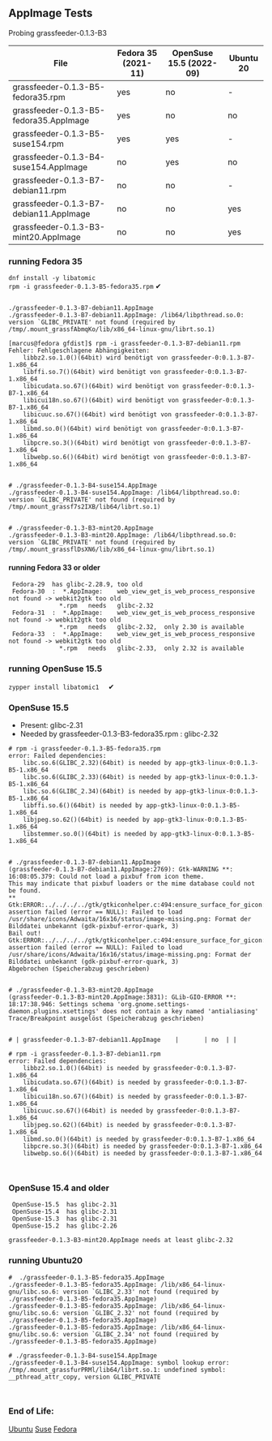 ## AppImage Tests

Probing  grassfeeder-0.1.3-B3

| File                                      | Fedora 35 (2021-11) | OpenSuse 15.5 (2022-09) | Ubuntu 20 |
| ---- | ---- | ---- | ---- |
| grassfeeder-0.1.3-B5-fedora35.rpm         | yes   | no  | -   |
| grassfeeder-0.1.3-B5-fedora35.AppImage    | yes   | no  | no  |
| grassfeeder-0.1.3-B5-suse154.rpm          | yes   | yes | -   |
| grassfeeder-0.1.3-B4-suse154.AppImage     | no    | yes | no  |
| grassfeeder-0.1.3-B7-debian11.rpm         | no    | no  | -   |
| grassfeeder-0.1.3-B7-debian11.AppImage    | no    | no  | yes |
| grassfeeder-0.1.3-B3-mint20.AppImage      | no    | no  | yes |  

### running Fedora 35

` dnf install -y libatomic  `  
` rpm -i grassfeeder-0.1.3-B5-fedora35.rpm `   &#x2714;

```

./grassfeeder-0.1.3-B7-debian11.AppImage 
./grassfeeder-0.1.3-B7-debian11.AppImage: /lib64/libpthread.so.0: version `GLIBC_PRIVATE' not found (required by /tmp/.mount_grassfAbmqKo/lib/x86_64-linux-gnu/librt.so.1)

[marcus@fedora gfdist]$ rpm -i grassfeeder-0.1.3-B7-debian11.rpm 
Fehler: Fehlgeschlagene Abhängigkeiten:
    libbz2.so.1.0()(64bit) wird benötigt von grassfeeder-0:0.1.3-B7-1.x86_64
    libffi.so.7()(64bit) wird benötigt von grassfeeder-0:0.1.3-B7-1.x86_64
    libicudata.so.67()(64bit) wird benötigt von grassfeeder-0:0.1.3-B7-1.x86_64
    libicui18n.so.67()(64bit) wird benötigt von grassfeeder-0:0.1.3-B7-1.x86_64
    libicuuc.so.67()(64bit) wird benötigt von grassfeeder-0:0.1.3-B7-1.x86_64
    libmd.so.0()(64bit) wird benötigt von grassfeeder-0:0.1.3-B7-1.x86_64
    libpcre.so.3()(64bit) wird benötigt von grassfeeder-0:0.1.3-B7-1.x86_64
    libwebp.so.6()(64bit) wird benötigt von grassfeeder-0:0.1.3-B7-1.x86_64


# ./grassfeeder-0.1.3-B4-suse154.AppImage
./grassfeeder-0.1.3-B4-suse154.AppImage: /lib64/libpthread.so.0: version `GLIBC_PRIVATE' not found (required by /tmp/.mount_grassf7s2IXB/lib64/librt.so.1)


# ./grassfeeder-0.1.3-B3-mint20.AppImage 
./grassfeeder-0.1.3-B3-mint20.AppImage: /lib64/libpthread.so.0: version `GLIBC_PRIVATE' not found (required by /tmp/.mount_grassflDsXN6/lib/x86_64-linux-gnu/librt.so.1)
```

#### running Fedora 33 or older
     Fedora-29  has glibc-2.28.9, too old
     Fedora-30  :  *.AppImage:    web_view_get_is_web_process_responsive  not found -> webkit2gtk too old
                  *.rpm   needs   glibc-2.32
     Fedora-31  :  *.AppImage:    web_view_get_is_web_process_responsive  not found -> webkit2gtk too old
                  *.rpm   needs   glibc-2.32,  only 2.30 is available
     Fedora-33  :  *.AppImage:    web_view_get_is_web_process_responsive  not found -> webkit2gtk too old
                  *.rpm   needs   glibc-2.33,  only 2.32 is available
                       


### running  OpenSuse 15.5
`zypper install libatomic1  `   &#x2714;


### OpenSuse  15.5
 - Present:  glibc-2.31    
 - Needed by grassfeeder-0.1.3-B3-fedora35.rpm :  glibc-2.32

```
# rpm -i grassfeeder-0.1.3-B5-fedora35.rpm 
error: Failed dependencies:
    libc.so.6(GLIBC_2.32)(64bit) is needed by app-gtk3-linux-0:0.1.3-B5-1.x86_64
    libc.so.6(GLIBC_2.33)(64bit) is needed by app-gtk3-linux-0:0.1.3-B5-1.x86_64
    libc.so.6(GLIBC_2.34)(64bit) is needed by app-gtk3-linux-0:0.1.3-B5-1.x86_64
    libffi.so.6()(64bit) is needed by app-gtk3-linux-0:0.1.3-B5-1.x86_64
    libjpeg.so.62()(64bit) is needed by app-gtk3-linux-0:0.1.3-B5-1.x86_64
    libstemmer.so.0()(64bit) is needed by app-gtk3-linux-0:0.1.3-B5-1.x86_64
    
    
# ./grassfeeder-0.1.3-B7-debian11.AppImage 
(grassfeeder-0.1.3-B7-debian11.AppImage:2769): Gtk-WARNING **: 16:08:05.379: Could not load a pixbuf from icon theme.
This may indicate that pixbuf loaders or the mime database could not be found.
**
Gtk:ERROR:../../../../gtk/gtkiconhelper.c:494:ensure_surface_for_gicon: assertion failed (error == NULL): Failed to load /usr/share/icons/Adwaita/16x16/status/image-missing.png: Format der Bilddatei unbekannt (gdk-pixbuf-error-quark, 3)
Bail out! Gtk:ERROR:../../../../gtk/gtkiconhelper.c:494:ensure_surface_for_gicon: assertion failed (error == NULL): Failed to load /usr/share/icons/Adwaita/16x16/status/image-missing.png: Format der Bilddatei unbekannt (gdk-pixbuf-error-quark, 3)
Abgebrochen (Speicherabzug geschrieben)


# ./grassfeeder-0.1.3-B3-mint20.AppImage 
(grassfeeder-0.1.3-B3-mint20.AppImage:3831): GLib-GIO-ERROR **: 18:17:38.946: Settings schema 'org.gnome.settings-daemon.plugins.xsettings' does not contain a key named 'antialiasing'
Trace/Breakpoint ausgelöst (Speicherabzug geschrieben)


# | grassfeeder-0.1.3-B7-debian11.AppImage    |       | no  | |

# rpm -i grassfeeder-0.1.3-B7-debian11.rpm 
error: Failed dependencies:
    libbz2.so.1.0()(64bit) is needed by grassfeeder-0:0.1.3-B7-1.x86_64
    libicudata.so.67()(64bit) is needed by grassfeeder-0:0.1.3-B7-1.x86_64
    libicui18n.so.67()(64bit) is needed by grassfeeder-0:0.1.3-B7-1.x86_64
    libicuuc.so.67()(64bit) is needed by grassfeeder-0:0.1.3-B7-1.x86_64
    libjpeg.so.62()(64bit) is needed by grassfeeder-0:0.1.3-B7-1.x86_64
    libmd.so.0()(64bit) is needed by grassfeeder-0:0.1.3-B7-1.x86_64
    libpcre.so.3()(64bit) is needed by grassfeeder-0:0.1.3-B7-1.x86_64
    libwebp.so.6()(64bit) is needed by grassfeeder-0:0.1.3-B7-1.x86_64

    
```

### OpenSuse  15.4 and older
     OpenSuse-15.5  has glibc-2.31
     OpenSuse-15.4  has glibc-2.31
     OpenSuse-15.3  has glibc-2.31
     OpenSuse-15.2  has glibc-2.26

    grassfeeder-0.1.3-B3-mint20.AppImage needs at least glibc-2.32


### running Ubuntu20
```
#  ./grassfeeder-0.1.3-B5-fedora35.AppImage 
./grassfeeder-0.1.3-B5-fedora35.AppImage: /lib/x86_64-linux-gnu/libc.so.6: version `GLIBC_2.33' not found (required by ./grassfeeder-0.1.3-B5-fedora35.AppImage)
./grassfeeder-0.1.3-B5-fedora35.AppImage: /lib/x86_64-linux-gnu/libc.so.6: version `GLIBC_2.32' not found (required by ./grassfeeder-0.1.3-B5-fedora35.AppImage)
./grassfeeder-0.1.3-B5-fedora35.AppImage: /lib/x86_64-linux-gnu/libc.so.6: version `GLIBC_2.34' not found (required by ./grassfeeder-0.1.3-B5-fedora35.AppImage)

# ./grassfeeder-0.1.3-B4-suse154.AppImage 
./grassfeeder-0.1.3-B4-suse154.AppImage: symbol lookup error: /tmp/.mount_grassfurPRMl/lib64/librt.so.1: undefined symbol: __pthread_attr_copy, version GLIBC_PRIVATE



```     



### End of Life: 
[Ubuntu](https://endoflife.date/ubuntu) [Suse](https://endoflife.date/opensuse) [Fedora](https://endoflife.date/fedora)



